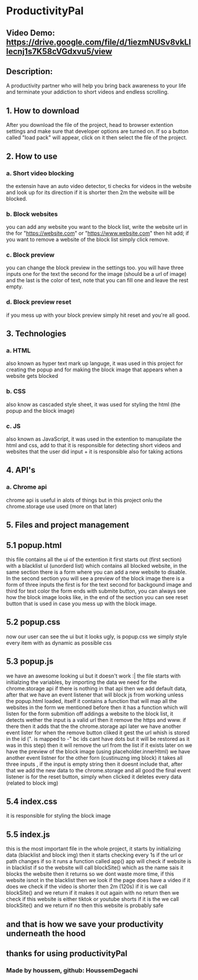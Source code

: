 # ProductivityPal
## Video Demo:  <https://drive.google.com/file/d/1iezmNUSv8vkLIlecnj1s7K58cVGdxvu5/view>
## Description: 
A productivity partner who will help you bring back awareness to your life and terminate your addiction to short videos and endless scrolling.
## 1. How to download
After you download the file of the project, head to browser extention settings and make sure that developer options are turned on.
If so a button called "load pack" will appear, click on it then select the file of the project.
## 2. How to use
### a. Short video blocking 
the extensin have an auto video detector, ti checks for videos in the website and look up for its direction if it is shorter then 2m the website will be blocked.
### b. Block websites
you can add any website you want to the block list, write the website url in the for "https://website.com" or "https://www.website.com" then hit add; if you want to remove a website of the block list simply click remove.
### c. Block preview
you can change the block preview in the settings too. you will have three inputs one for the text the second for the image (should be a url of image) and the last is the color of text, note that you can fill one and leave the rest empty.
### d. Block preview reset 
if you mess up with your block preview simply hit reset and you're all good.
## 3. Technologies
### a. HTML
also known as hyper text mark up languge, it was used in this project for creating the popup and for making the block image that appears when a website gets blocked
### b. CSS
also know as cascaded style sheet, it was used for styling the html (the popup and the block image)
### c. JS
also known as JavaScript, it was used in the extention to manupilate the html and css, add to that it is responsible for detecting short videos and websites that the user did input + it is responsible also for taking actions
## 4. API's
### a. Chrome api
chrome api is useful in alots of things but in this project onlu the chrome.storage use used (more on that later)
## 5. Files and project management
## 5.1 popup.html
this file contains all the ui of the extention it first starts out (first section) with a blacklist ul (unorderd list) which contains all blocked website, in the same section there is a form where you can add a new website to disable.
In the second section you will see a preview of the block image there is a form of three inputs the first is for the text second for backgound image and third for text color the form ends with submite button, you can always see how the block image looks like, in the end of the section you can see reset button that is used in case you mess up with the block image.
## 5.2 popup.css
now our user can see the ui but it looks ugly, is popup.css we simply style every item with as dynamic as possible css
## 5.3 popup.js
we have an awesome looking ui but it doesn't work :| 
the file starts with initialzing the variables, by importing the data we need for the chrome.storage api if there is nothing in that api then we add default data,
after that we have an event listener that will block js from working unless the popup.html loaded, itself it contains a function that will map all the websites in the form we mentioned before 
then it has a function which will listen for the form submition off addings a website to the block list, it detects wether the input is a valid url then it remove the https and www. if there then it adds that the the chrome.storage api
later we have another event lister for when the remove button cliked it gest the url whish is stored in the id (". is mapped to _-_" bc ids cant have dots but it will be restored as it was in this step) then it will remove the url from the list if it exists
later on we have the preview of the block image (using placeholder.innerHtml)
we have another event listner for the other forn (custinuzng img block) it takes all three inputs , if the input is empty string then it doesnt include that, after that we add the new data to the chrome.storage and all good
the final event listener is for the reset button, simply when clicked it deletes every data (related to block img)
## 5.4 index.css
it is responsible for styling the block image
## 5.5 index.js
this is the most important file in the whole project, it starts by initializing data (blacklist and block img) 
then it starts checking every 1s if the url or path changes if so it runs a function called app()
app will check if website is in blacklist if so the website will call blockSite() which as the name sais it blocks the website then it returns so we dont waste more time,
 if this website isnot in the blacklist then we look if the page does have a video if it does we check if the video is shorter then 2m (120s) if it is we call blockSite() and we return
if it makes it out again with no return then we check if this website is either tiktok or youtube shorts if it is the we call blockSite() and we return if no then this website is probably safe
## and that is how we save your productivity underneath the hood 
## thanks for using productivityPal
### Made by houssem, github: HoussemDegachi